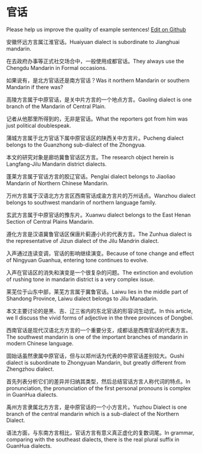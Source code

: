 # 官话

Please help us improve the quality of example sentences! [Edit on Github](https://github.com/jiyushe/jiyu-example-sentence-source/blob/main/chinese/guanhua.md)

<p><span class="chinese">安徽怀远方言属江淮官话。</span><span class="english">Huaiyuan dialect is subordinate to Jianghuai mandarin.</span></p>

<p><span class="chinese">在去政府办事等正式社交场合中，一般使用成都官话。</span><span class="english">They always use the Chengdu Mandarin in Formal occasions.</span></p>

<p><span class="chinese">如果说有，是北方官话还是南方官话？</span><span class="english">Was it northern Mandarin or southern Mandarin if there was?</span></p>

<p><span class="chinese">高陵方言属于中原官话，是关中片方言的一个地点方言。</span><span class="english">Gaoling dialect is one branch of the Mandarin of Central Plain.</span></p>

<p><span class="chinese">记者从他那里所得到的，无非是官话。</span><span class="english">What the reporters got from him was just political doublespeak.</span></p>

<p><span class="chinese">蒲城方言属于北方官话下属中原官话区的陕西关中方言片。</span><span class="english">Pucheng dialect belongs to the Guanzhong sub-dialect of the Zhongyua.</span></p>

<p><span class="chinese">本文的研究对象是廊坊冀鲁官话区方言。</span><span class="english">The research object herein is Langfang-Jilu Mandarin district dialects.</span></p>

<p><span class="chinese">蓬莱方言属于官话方言的胶辽官话。</span><span class="english">Penglai dialect belongs to Jiaoliao Mandarin of Northern Chinese Mandarin.</span></p>

<p><span class="chinese">万州方言属于汉语北方方言区西南官话成渝方言片的万州话点。</span><span class="english">Wanzhou dialect belongs to southwest mandarin of northern language family.</span></p>

<p><span class="chinese">玄武方言属于中原官话的豫东片。</span><span class="english">Xuanwu dialect belongs to the East Henan Section of Central Plains Mandarin.</span></p>

<p><span class="chinese">遵化方言是汉语冀鲁官话区保唐片蓟遵小片的代表方言。</span><span class="english">The Zunhua dialect is the representative of Jizun dialect of the Jilu Mandrin dialect.</span></p>

<p><span class="chinese">入声通过连读变调，官话的影响继续演变。</span><span class="english">Because of tone change and effect of Ningyuan Guanhua, entering tone continues to evolve.</span></p>

<p><span class="chinese">入声在官话区的消失和演变是一个很复杂的问题。</span><span class="english">The extinction and evolution of rushing tone in mandarin district is a very complex issue.</span></p>

<p><span class="chinese">莱芜位于山东中部，莱芜方言属于冀鲁官话。</span><span class="english">Laiwu lies in the middle part of Shandong Province, Laiwu dialect belongs to Jilu Manadarin.</span></p>

<p><span class="chinese">本文主要讨论的是黑、吉、辽三省内的东北官话的形容词生动式。</span><span class="english">In this article, we ll discuss the vivid forms of adjective in the three provinces of Dongbei.</span></p>

<p><span class="chinese">西南官话是现代汉语北方方言的一个重要分支，成都话是西南官话的代表方言。</span><span class="english">The southwest mandarin is one of the important branches of mandarin in modern Chinese language.</span></p>

<p><span class="chinese">固始话虽然隶属中原官话，但与以郑州话为代表的中原官话差别较大。</span><span class="english">Gushi dialect is subordinate to Zhongyuan Mandarin, but greatly different from Zhengzhou dialect.</span></p>

<p><span class="chinese">首先列表分析它们的差异并归纳其类型，然后总结官话方言人称代词的特点。</span><span class="english">In pronunciation, the pronunciation of the first personal pronouns is complex in GuanHua dialects.</span></p>

<p><span class="chinese">禹州方言隶属北方方言，是中原官话的一个小方言片。</span><span class="english">Yuzhou Dialect is one branch of the central mandarin which is a sub-dialect of the Northern Dialect.</span></p>

<p><span class="chinese">语法方面，与东南方言相比，官话方言有意义真正虚化的复数词尾。</span><span class="english">In grammar, comparing with the southeast dialects, there is the real plural suffix in GuanHua dialects.</span></p>

